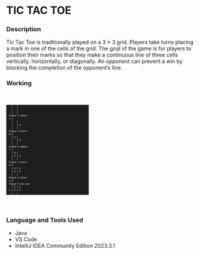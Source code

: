 # TIC TAC TOE

### Description

Tic Tac Toe is traditionally played on a 3 × 3 grid. Players take turns placing a mark in one of the cells of the grid. The goal of the game is for players to position their marks so that they make a continuous line of three cells vertically, horizontally, or diagonally. An opponent can prevent a win by blocking the completion of the opponent’s line.

### Working
<br>
<p>
    <img src="assets/images/working.png" width="220" height="240" />
</p>
<br>

### Language and Tools Used
 - Java
 - VS Code
 - IntelliJ IDEA Community Edition 2023.3.1
